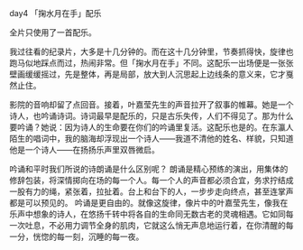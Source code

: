 day4
「掬水月在手」配乐

全片只使用了一首配乐。

我过往看的纪录片，大多是十几分钟的。而在这十几分钟里，节奏抓得快，旋律也跑马似地踩点而过，热闹非常。但「掬水月在手」不同。这配乐一出场便是一张张壁画缓缓摇过，先是整体，再是局部，放大到人沉思起上边线条的意义来，它才戛然止住。

影院的音响却留了点回音。接着，叶嘉莹先生的声音拉开了叙事的帷幕。她是一个诗人，也吟诵诗词。诗词最早是配乐的，只是古乐失传，人们不得见了。那为什么要吟诵？她说：因为诗人的生命要在你们的吟诵里复活。这配乐也是的。在东瀛人陌生的唱词中，我的脑海却浮现出一个诗人——我道不清他的姓名、样貌，只知道他是一个诗人——在扬扬乐声里双唇微启。

吟诵和平时我们所说的诗朗诵是什么区别呢？
朗诵是精心预练的演出，用集体的修辞包装，将深情掷向在场的每一个人。每一个人的声音都必须合宜，务求拧结成一股有力的绳，紧张着，拉扯着。台上和台下的人，一步步走向终点，甚至连掌声都是可以预见的。
吟诵是更自由的。就像这旋律，像片中的叶嘉莹先生，像我在乐声中想象的诗人，在悠扬千转中将各自的生命同无数古老的灵魂相遇。它如同每一次吐息，不必用力调节全身的肌肉，它就这么悄无声息地运行着，在你清醒的每一分，恍惚的每一刻，沉睡的每一夜。

